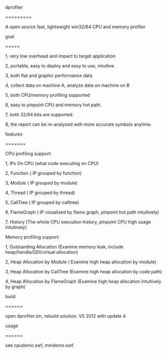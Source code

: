dprofiler

=========



A open source fast, lightweight win32/64 CPU and memory profiler



goal

=====



1, very low overhead and impact to target application

2, portable, easy to deploy and easy to use, intuitive

3, both flat and graphic performance data 

4, collect data on machine A, analyze data on machine on B

5, both CPU/memory profiling supported

6, easy to pinpoint CPU and memory hot path.

7, both 32/64 bits are supported.

8, the report can be re-analyzed with more accurate symbols anytime.




features

=======



CPU profiling support:

1, IPs On CPU  (what code executing on CPU)

2, Function ( IP grouped by function)

3, Module   ( IP grouped by module)

4, Thread   ( IP grouped by thread)

5, CallTree ( IP grouped by calltree)

6, FlameGraph ( IP visualized by flame graph, pinpoint hot path intuitively)

7, History   (The whole CPU execution history, pinpoint CPU high usage intuitively)



Memory profiling support:

1, Outstanding Allocation (Examine memory leak, include heap/handle/GDI/virtual allocation)

2, Heap Allocation by Module ( Examine high heap allocation by module)

3, Heap Allocation by CallTree (Examine high heap allocation by code path)

4, Heap Allocation by FlameGraph (Examine high heap allocation intuitively by graph)



build

====== 



open dprofiler.sln, rebuild solution. VS 2012 with update 4.



usage

====== 



see cpudemo.swf, mmdemo.swf.


